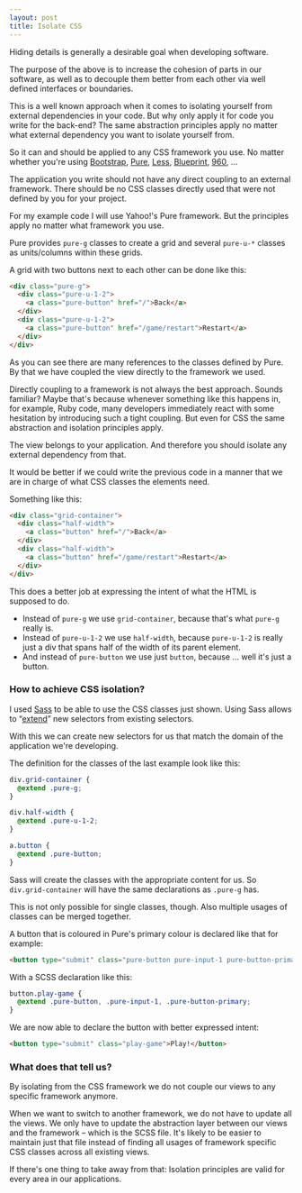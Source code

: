 ```yaml
---
layout: post
title: Isolate CSS
---
```

Hiding details is generally a desirable goal when developing software.

The purpose of the above is to increase the cohesion of parts in our software, as well as to decouple them better from each other via well defined interfaces or boundaries.

This is a well known approach when it comes to isolating yourself from external dependencies in your code. But why only apply it for code you write for the back-end? The same abstraction principles apply no matter what external dependency you want to isolate yourself from.

So it can and should be applied to any CSS framework you use. No matter whether you're using [Bootstrap](http://getbootstrap.com/), [Pure](http://purecss.io/), [Less](http://lessframework.com/), [Blueprint](http://www.blueprintcss.org/), [960](http://960.gs/), &hellip;

The application you write should not have any direct coupling to an external framework. There should be no CSS classes directly used that were not defined by you for your project.

For my example code I will use Yahoo!'s Pure framework. But the principles apply no matter what framework you use.

Pure provides `pure-g` classes to create a grid and several `pure-u-*` classes as units/columns within these grids.

A grid with two buttons next to each other can be done like this:

```html
<div class="pure-g">
  <div class="pure-u-1-2">
    <a class="pure-button" href="/">Back</a>
  </div>
  <div class="pure-u-1-2">
    <a class="pure-button" href="/game/restart">Restart</a>
  </div>
</div>
```

As you can see there are many references to the classes defined by Pure. By that we have coupled the view directly to the framework we used.

Directly coupling to a framework is not always the best approach. Sounds familiar? Maybe that's because whenever something like this happens in, for example, Ruby code, many developers immediately react with some hesitation by introducing such a tight coupling. But even for CSS the same abstraction and isolation principles apply.

The view belongs to your application. And therefore you should isolate any external dependency from that.

It would be better if we could write the previous code in a manner that we are in charge of what CSS classes the elements need.

Something like this:

```html
<div class="grid-container">
  <div class="half-width">
    <a class="button" href="/">Back</a>
  </div>
  <div class="half-width">
    <a class="button" href="/game/restart">Restart</a>
  </div>
</div>
```

This does a better job at expressing the intent of what the HTML is supposed to do.

  * Instead of `pure-g` we use `grid-container`, because that's what `pure-g` really is.
  * Instead of `pure-u-1-2` we use `half-width`, because `pure-u-1-2` is really just a div that spans half of the width of its parent element.
  * And instead of `pure-button` we use just `button`, because &hellip; well it's just a button.

### How to achieve CSS isolation?

I used [Sass](http://sass-lang.com) to be able to use the CSS classes just shown.
Using Sass allows to &ldquo;[extend](http://sass-lang.com/documentation/file.SASS_REFERENCE.html#extend)&rdquo; new selectors from existing selectors.

With this we can create new selectors for us that match the domain of the application we're developing.

The definition for the classes of the last example look like this:

```scss
div.grid-container {
  @extend .pure-g;
}

div.half-width {
  @extend .pure-u-1-2;
}

a.button {
  @extend .pure-button;
}
```
Sass will create the classes with the appropriate content for us. So `div.grid-container` will have the same declarations as `.pure-g` has.

This is not only possible for single classes, though. Also multiple usages of classes can be merged together.

A button that is coloured in Pure's primary colour is declared like that for example:

```html
<button type="submit" class="pure-button pure-input-1 pure-button-primary">Play!</button>
```
With a SCSS declaration like this:

```scss
button.play-game {
  @extend .pure-button, .pure-input-1, .pure-button-primary;
}
```

We are now able to declare the button with better expressed intent:

```html
<button type="submit" class="play-game">Play!</button>
```

### What does that tell us?

By isolating from the CSS framework we do not couple our views to any specific framework anymore.

When we want to switch to another framework, we do not have to update all the views. We only have to update the abstraction layer between our views and the framework &ndash; which is the SCSS file. It's likely to be easier to maintain just that file instead of finding all usages of framework specific CSS classes across all existing views.

If there's one thing to take away from that: Isolation principles are valid for every area in our applications.
